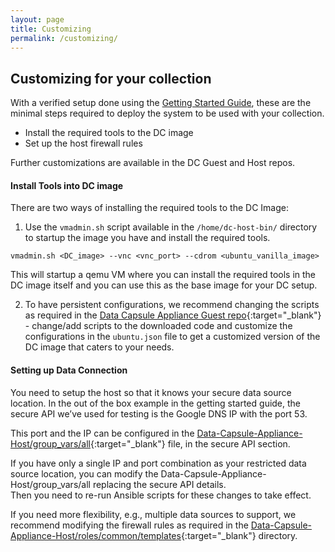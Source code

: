 ```yaml
---
layout: page
title: Customizing
permalink: /customizing/
---
```


## Customizing for your collection 

With a verified setup done using the [Getting Started Guide](/data-capsule-appliance/gettingStarted/), these are the minimal steps required to deploy the system to be used
with your collection. 
- Install the required tools to the DC image
- Set up the host firewall rules 

Further customizations are available in the DC Guest and Host repos. 

#### Install Tools into DC image

There are two ways of installing the required tools to the DC Image:

1. Use the `vmadmin.sh` script available in the `/home/dc-host-bin/` directory to startup the image you have and install the required tools. 
```shell
vmadmin.sh <DC_image> --vnc <vnc_port> --cdrom <ubuntu_vanilla_image>
```
This will startup a qemu VM where you can install the required tools in the DC image itself and you can use this as the base image for your DC setup. 

2. To have persistent configurations, we recommend changing the scripts as required in the [Data Capsule Appliance Guest repo](https://github.com/Data-to-Insight-Center/Data-Capsule-Appliance-Guest "Data Capsule Appliance Guest repo"){:target="_blank"} - change/add scripts to the downloaded code and customize the configurations in the `ubuntu.json` file to get a customized version of the DC image that caters to your needs. 

#### Setting up Data Connection
You need to setup the host so that it knows your secure data source location. 
In the out of the box example in the getting started guide, the secure API we’ve used for testing is the Google DNS IP with the port 53. 

This port and the IP can be configured in the [Data-Capsule-Appliance-Host/group_vars/all](https://github.com/Data-to-Insight-Center/Data-Capsule-Appliance-Host/blob/master/group_vars/all "groupvars-all"){:target="_blank"} file, in the secure API section. 

If you have only a single IP and port combination as your restricted data source location, you can modify the Data-Capsule-Appliance-Host/group_vars/all replacing the secure API details.  
Then you need to re-run Ansible scripts for these changes to take effect. 

If you need more flexibility, e.g., multiple data sources to support, we recommend modifying the firewall rules as required in the [Data-Capsule-Appliance-Host/roles/common/templates](https://github.com/Data-to-Insight-Center/Data-Capsule-Appliance-Host/tree/master/roles/common/templates "iptablerule_templates"){:target="_blank"} directory.


